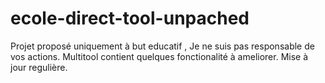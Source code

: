 # ecole-direct-tool-unpached
Projet proposé uniquement à but educatif , Je ne suis pas responsable de vos actions. Multitool contient quelques fonctionalité à ameliorer. Mise à jour regulière.

